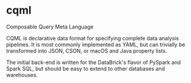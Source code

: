# cqml
Composable Query Meta Language

CQML is declarative data format for specifying complete data analysis pipelines.  It is most commonly implemented as YAML, but can trivially be transformed into JSON, CSON, or macOS and Java property lists.

The initial back-end is written for the DataBrick's flavor of PySpark and Spark SQL, but should be easy to extend to other databases and warehouses.
